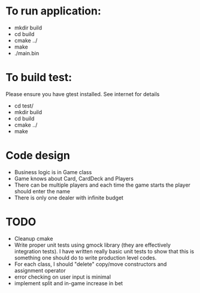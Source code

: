 # To run application:

- mkdir build
- cd build
- cmake ../
- make
- ./main.bin

# To build test:
Please ensure you have gtest installed. See internet for details

- cd test/
- mkdir build
- cd build
- cmake ../
- make

# Code design
- Business logic is in Game class
- Game knows about Card, CardDeck and Players
- There can be multiple players and each time the game starts the player should enter the name
- There is only one dealer with infinite budget

# TODO
- Cleanup cmake
- Write proper unit tests using gmock library (they are effectively integration tests). I have written really basic unit tests to show that this is something one should do to write production level codes.
- For each class, I should "delete" copy/move constructors and assignment operator
- error checking on user input is minimal 
- implement split and in-game increase in bet